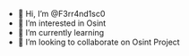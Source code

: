 - 👋 Hi, I’m @F3rr4nd1sc0
- 👀 I’m interested in Osint
- 🌱 I’m currently learning 
- 💞️ I’m looking to collaborate on Osint Project


<!---
F3rr4nd1sc0/F3rr4nd1sc0 is a ✨ special ✨ repository because its `README.md` (this file) appears on your GitHub profile.
You can click the Preview link to take a look at your changes.
--->

